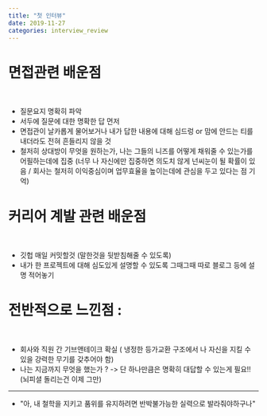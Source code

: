 ```yaml
---
title: "첫 인터뷰"
date: 2019-11-27
categories: interview_review
---
```


# 면접관련 배운점
​
- 질문요지 명확히 파악
- 서두에 질문에 대한 명확한 답 먼저
- 면접관이 날카롭게 물어보거나 내가 답한 내용에 대해 심드렁 or 맘에 안드는 티를 내더라도 전혀 흔들리지 않을 것
- 철저히 상대방이 무엇을 원하는가, 나는 그들의 니즈를 어떻게 채워줄 수 있는가를 어필하는데에 집중 (너무 나 자신에만 집중하면 의도치 않게 넌씨눈이 될 확률이 있음 / 회사는 철저히 이익중심이며 업무효율을 높이는데에 관심을 두고 있다는 점 기억)
​
​
​
# 커리어 계발 관련 배운점
​
- 깃헙 매일 커밋할것 (말한것을 뒷받침해줄 수 있도록)
- 내가 한 프로젝트에 대해 심도있게 설명할 수 있도록 그때그때 따로 블로그 등에 설명 적어놓기
​
​
​
# 전반적으로 느낀점 :
​
- 회사와 직원 간 기브앤테이크 확실 ( 냉정한 등가교환 구조에서 나 자신을 지킬 수 있을 강력한 무기를 갖추어야 함)
- 나는 지금까지 무엇을 했는가 ? -> 단 하나만큼은 명확히 대답할 수 있는게 필요!! (뇌피셜 돌리는건 이제 그만)
​
​
​
-------------------------------
- "아, 내 철학을 지키고 품위를 유지하려면 반박불가능한 실력으로 발라줘야하구나"

